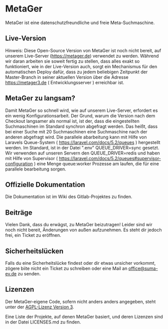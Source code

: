 # MetaGer

MetaGer ist eine datenschutzfreundliche und freie Meta-Suchmaschine.

## Live-Version
Hinweis: Diese Open-Source Version von MetaGer ist noch nicht bereit, auf unserem Live-Server (https://metager.de) verwendet zu werden.
Während wir daran arbeiten sie soweit fertig zu stellen, dass alles exakt so funktioniert, wie in der Live-Version auch, sorgt
ein Mechanismus für den automatischen Deploy dafür, dass zu jedem beliebigen Zeitpunkt der Master-Branch in seiner aktuellen Version
über die Adresse https://metager3.de ( Entwicklungsserver ) erreichbar ist.

## MetaGer zu langsam?
Damit MetaGer so schnell wird, wie auf unserem Live-Server, erfordert es ein wenig Konfigurationsarbeit. Der Grund, warum die Version nach dem Checkout langsamer als normal ist, ist der, dass die eingestellten Suchmaschinen im Standard synchron abgefragt werden.
Das heißt, dass bei einer Suche mit 20 Suchmaschinen eine  Suchmaschine nach der anderen abgefragt wird.
Die parallele abarbeitung kann mit Hilfe von Laravels Queue-System ( https://laravel.com/docs/5.2/queues ) hergestellt werden.
Im Standard, ist in der Datei ".env" QUEUE_DRIVER=sync gesetzt.
Wir verwenden auf unseren Servern den QUEUE_DRIVER=redis und haben mit Hilfe von Supervisor ( https://laravel.com/docs/5.2/queues#supervisor-configuration ) eine Menge queue:worker Prozesse am laufen, die für eine parallele bearbeitung sorgen.

## Offizielle Dokumentation

Die Dokumentation ist im Wiki des Gitlab-Projektes zu finden.

## Beiträge

Vielen Dank, dass du erwägst, zu MetaGer beizutragen!
Leider sind wir noch nicht bereit, Änderungen von außen aufzunehmen.
Es steht dir jedoch frei, ein Ticket zu eröffnen.

## Sicherheitslücken

Falls du eine Sicherheitslücke findest oder dir etwas unsicher vorkommt,
zögere biite nicht ein Ticket zu schreiben oder eine Mail an [office@suma-ev.de](mailto:office@suma-ev.de) zu senden.

## Lizenzen

Der MetaGer-eigene Code, sofern nicht anders anders angegeben, steht unter der [AGPL-Lizenz Version 3](https://www.gnu.org/licenses/agpl-3.0).

Eine Liste der Projekte, auf denen MetaGer basiert, und deren Lizenzen sind in der Datei LICENSES.md zu finden. 